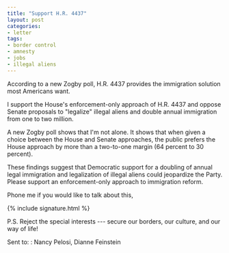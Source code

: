 ```yaml
---
title: "Support H.R. 4437"
layout: post
categories:
- letter
tags:
- border control
- amnesty
- jobs
- illegal aliens
---
```


According to a new Zogby poll, H.R. 4437 provides the immigration solution most Americans want.

I support the House's enforcement-only approach of H.R. 4437 and oppose Senate proposals to "legalize" illegal aliens and double annual immigration from one to two million. 

A new Zogby poll shows that I'm not alone. It shows that when given a choice between the House and Senate approaches, the public prefers the House approach by more than a two-to-one margin (64 percent to 30 percent). 

These findings suggest that Democratic support for a doubling of annual legal immigration and legalization of illegal aliens could jeopardize the Party. Please support an enforcement-only approach to immigration reform.

Phone me if you would like to talk about this,

{% include signature.html %}

P.S. Reject the special interests --- secure our borders, our culture, and our way of life!

Sent to:
: Nancy Pelosi, Dianne Feinstein
